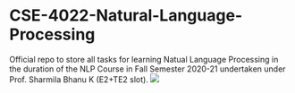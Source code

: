 # CSE-4022-Natural-Language-Processing
Official repo to store all tasks for learning Natual Language Processing in the duration of the NLP Course in Fall Semester 2020-21 undertaken under Prof. Sharmila Bhanu K (E2+TE2 slot).
<image src = "images/pod.PNG">
